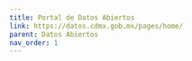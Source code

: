 ```yaml
---
title: Portal de Datos Abiertos
link: https://datos.cdmx.gob.mx/pages/home/
parent: Datos Abiertos
nav_order: 1
---
```

